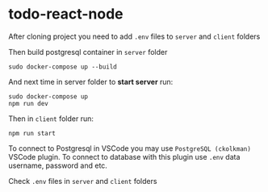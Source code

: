 # todo-react-node

After cloning project you need to add `.env` files to `server` and `client` folders

Then build postgresql container in `server` folder

```
sudo docker-compose up --build
```

And next time in server folder to **start server** run:

```
sudo docker-compose up
npm run dev
```

Then in `client` folder run:

```
npm run start
```

To connect to Postgresql in VSCode you may use `PostgreSQL (ckolkman)` VSCode plugin. To connect to database with this plugin use `.env` data username, password and etc.

Check `.env` files in `server` and `client` folders
